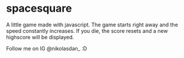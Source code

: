 # spacesquare
A little game made with javascript.
The game starts right away and the speed constantly increases.
If you die, the score resets and a new highscore will be displayed.

Follow me on IG @nikolasdan_ :D

